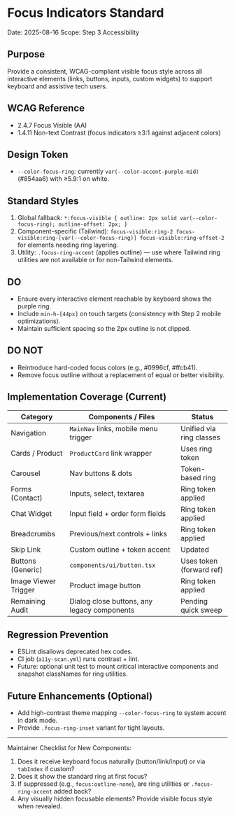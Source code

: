 # Focus Indicators Standard

Date: 2025-08-16
Scope: Step 3 Accessibility

## Purpose
Provide a consistent, WCAG-compliant visible focus style across all interactive elements (links, buttons, inputs, custom widgets) to support keyboard and assistive tech users.

## WCAG Reference
- 2.4.7 Focus Visible (AA)
- 1.4.11 Non-text Contrast (focus indicators ≥3:1 against adjacent colors)

## Design Token
- `--color-focus-ring`: currently `var(--color-accent-purple-mid)` (#854aa6) with ≥5.9:1 on white.

## Standard Styles
1. Global fallback: `*:focus-visible { outline: 2px solid var(--color-focus-ring); outline-offset: 2px; }`
2. Component-specific (Tailwind): `focus-visible:ring-2 focus-visible:ring-[var(--color-focus-ring)] focus-visible:ring-offset-2` for elements needing ring layering.
3. Utility: `.focus-ring-accent` (applies outline) — use where Tailwind ring utilities are not available or for non-Tailwind elements.

## DO
- Ensure every interactive element reachable by keyboard shows the purple ring.
- Include `min-h-[44px]` on touch targets (consistency with Step 2 mobile optimizations).
- Maintain sufficient spacing so the 2px outline is not clipped.

## DO NOT
- Reintroduce hard-coded focus colors (e.g., #0996cf, #ffcb41).
- Remove focus outline without a replacement of equal or better visibility.

## Implementation Coverage (Current)
| Category | Components / Files | Status |
|----------|--------------------|--------|
| Navigation | `MainNav` links, mobile menu trigger | Unified via ring classes |
| Cards / Product | `ProductCard` link wrapper | Uses ring token |
| Carousel | Nav buttons & dots | Token-based ring |
| Forms (Contact) | Inputs, select, textarea | Ring token applied |
| Chat Widget | Input field + order form fields | Ring token applied |
| Breadcrumbs | Previous/next controls + links | Ring token applied |
| Skip Link | Custom outline + token accent | Updated |
| Buttons (Generic) | `components/ui/button.tsx` | Uses token (forward ref) |
| Image Viewer Trigger | Product image button | Ring token applied |
| Remaining Audit | Dialog close buttons, any legacy components | Pending quick sweep |

## Regression Prevention
- ESLint disallows deprecated hex codes.
- CI job (`a11y-scan.yml`) runs contrast + lint.
- Future: optional unit test to mount critical interactive components and snapshot classNames for ring utilities.

## Future Enhancements (Optional)
- Add high-contrast theme mapping `--color-focus-ring` to system accent in dark mode.
- Provide `.focus-ring-inset` variant for tight layouts.

---
Maintainer Checklist for New Components:
1. Does it receive keyboard focus naturally (button/link/input) or via `tabIndex` if custom?  
2. Does it show the standard ring at first focus?  
3. If suppressed (e.g., `focus:outline-none`), are ring utilities or `.focus-ring-accent` added back?  
4. Any visually hidden focusable elements? Provide visible focus style when revealed.  
